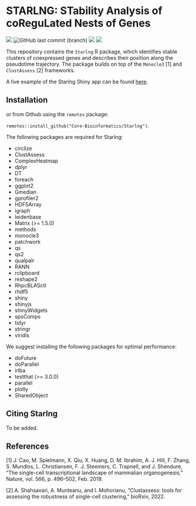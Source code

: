 # STARLNG: STability Analysis of coReguLated Nests of Genes

<!-- [![rstudio mirror downloads](https://cranlogs.r-pkg.org/badges/Starlng)](https://github.com/r-hub/cranlogs.app) -->
<!-- [![rstudio mirror downloads](https://cranlogs.r-pkg.org/badges/grand-total/Starlng)](https://github.com/r-hub/cranlogs.app) -->
[![](https://img.shields.io/github/languages/code-size/Core-Bioinformatics/Starlng.svg)](https://github.com/Core-Bioinformatics/Starlng)
![GitHub last commit (branch)](https://img.shields.io/github/last-commit/Core-Bioinformatics/Starlng/main?style=flat&color=white)
[![](https://img.shields.io/github/r-package/v/Core-Bioinformatics/Starlng%2Fmain?label=devel%20version&color=green)](https://github.com/Core-Bioinformatics/Starlng/tree/main)
[![](https://zenodo.org/badge/DOI/10.5281/zenodo.17423753.svg)](https://doi.org/10.5281/zenodo.17423753)

<!-- [![CRAN status](https://www.r-pkg.org/badges/version/Starlng?color=orange)](https://CRAN.R-project.org/package=Starlng) -->

This repository contains the `Starlng` R package, which identifies stable clusters of coexpressed genes and describes their position along the pseudotime trajectory. The package builds on top of the `Monocle3` [1] and `ClustAssess` [2] frameworks.

A live example of the Starlng Shiny app can be found [here](https://mohorianulab.org/shiny/Starlng/starlng_app_pbmc3k/).

## Installation
<!-- Starlng can be install from CRAN -->

<!-- `install.packages("Starlng")` -->

or from Github using the `remotes` package:

`remotes::install_github("Core-Bioinformatics/Starlng")`.

The following packages are required for Starlng:

* circlize
* ClustAssess
* ComplexHeatmap
* dplyr
* DT
* foreach
* ggplot2
* Gmedian
* gprofiler2
* HDF5Array
* igraph
* leidenbase
* Matrix (>= 1.5.0)
* methods
* monocle3
* patchwork
* qs
* qs2
* qualpalr
* RANN
* rclipboard
* reshape2
* RhpcBLASctl
* rhdf5
* shiny
* shinyjs
* shinyWidgets
* spsComps
* tidyr
* stringr
* viridis

We suggest installing the following packages for optimal performance:

* doFuture
* doParallel
* irlba
* testthat (>= 3.0.0)
* parallel
* plotly
* SharedObject


## Citing Starlng
To be added.

## References
[1] J. Cao, M. Spielmann, X. Qiu, X. Huang, D. M. Ibrahim, A. J. Hill, F. Zhang, S. Mundlos, L. Christiansen, F. J. Steemers, C. Trapnell, and J. Shendure, “The single-cell transcriptional landscape of mammalian organogenesis,” Nature, vol. 566, p. 496–502, Feb. 2019.

[2] A. Shahsavari, A. Munteanu, and I. Mohorianu, “Clustassess: tools for assessing the robustness of single-cell clustering,” bioRxiv, 2022.
